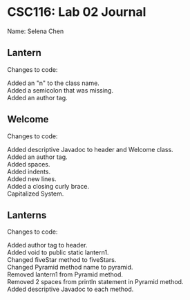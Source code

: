 # CSC116: Lab 02 Journal

Name: Selena Chen

## Lantern

Changes to code:

Added an "n" to the class name.  
Added a semicolon that was missing.  
Added an author tag.  

## Welcome

Changes to code:

Added descriptive Javadoc to header and Welcome class.  
Added an author tag.  
Added spaces.  
Added indents.  
Added new lines.  
Added a closing curly brace.  
Capitalized System.  


## Lanterns

Changes to code:

Added author tag to header.  
Added void to public static lantern1.  
Changed fiveStar method to fiveStars.  
Changed Pyramid method name to pyramid.  
Removed lantern1 from Pyramid method.  
Removed 2 spaces from println statement in Pyramid method.  
Added descriptive Javadoc to each method.  
